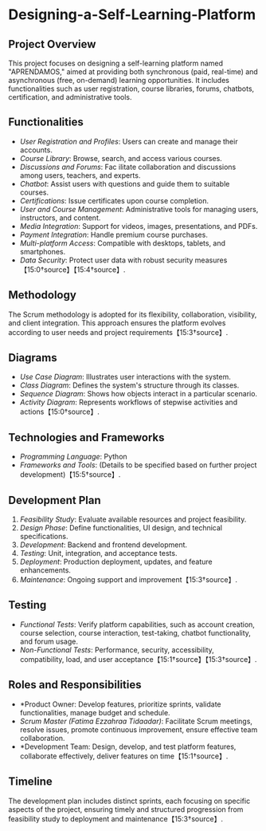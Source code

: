 # Designing-a-Self-Learning-Platform

## Project Overview
This project focuses on designing a self-learning platform named "APRENDAMOS," aimed at providing both synchronous (paid, real-time) and asynchronous (free, on-demand) learning opportunities. It includes functionalities such as user registration, course libraries, forums, chatbots, certification, and administrative tools.

## Functionalities
- *User Registration and Profiles*: Users can create and manage their accounts.
- *Course Library*: Browse, search, and access various courses.
- *Discussions and Forums*: Fac
ilitate collaboration and discussions among users, teachers, and experts.
- *Chatbot*: Assist users with questions and guide them to suitable courses.
- *Certifications*: Issue certificates upon course completion.
- *User and Course Management*: Administrative tools for managing users, instructors, and content.
- *Media Integration*: Support for videos, images, presentations, and PDFs.
- *Payment Integration*: Handle premium course purchases.
- *Multi-platform Access*: Compatible with desktops, tablets, and smartphones.
- *Data Security*: Protect user data with robust security measures【15:0†source】【15:4†source】.

## Methodology
The Scrum methodology is adopted for its flexibility, collaboration, visibility, and client integration. This approach ensures the platform evolves according to user needs and project requirements【15:3†source】.

## Diagrams
- *Use Case Diagram*: Illustrates user interactions with the system.
- *Class Diagram*: Defines the system's structure through its classes.
- *Sequence Diagram*: Shows how objects interact in a particular scenario.
- *Activity Diagram*: Represents workflows of stepwise activities and actions【15:0†source】.

## Technologies and Frameworks
- *Programming Language*: Python
- *Frameworks and Tools*: (Details to be specified based on further project development)【15:5†source】.

## Development Plan
1. *Feasibility Study*: Evaluate available resources and project feasibility.
2. *Design Phase*: Define functionalities, UI design, and technical specifications.
3. *Development*: Backend and frontend development.
4. *Testing*: Unit, integration, and acceptance tests.
5. *Deployment*: Production deployment, updates, and feature enhancements.
6. *Maintenance*: Ongoing support and improvement【15:3†source】.

## Testing
- *Functional Tests*: Verify platform capabilities, such as account creation, course selection, course interaction, test-taking, chatbot functionality, and forum usage.
- *Non-Functional Tests*: Performance, security, accessibility, compatibility, load, and user acceptance【15:1†source】【15:3†source】.

## Roles and Responsibilities
- *Product Owner: Develop features, prioritize sprints, validate functionalities, manage budget and schedule.
- *Scrum Master (Fatima Ezzahraa Tidaadar)*: Facilitate Scrum meetings, resolve issues, promote continuous improvement, ensure effective team collaboration.
- *Development Team: Design, develop, and test platform features, collaborate effectively, deliver features on time【15:1†source】.

## Timeline
The development plan includes distinct sprints, each focusing on specific aspects of the project, ensuring timely and structured progression from feasibility study to deployment and maintenance【15:3†source】.
